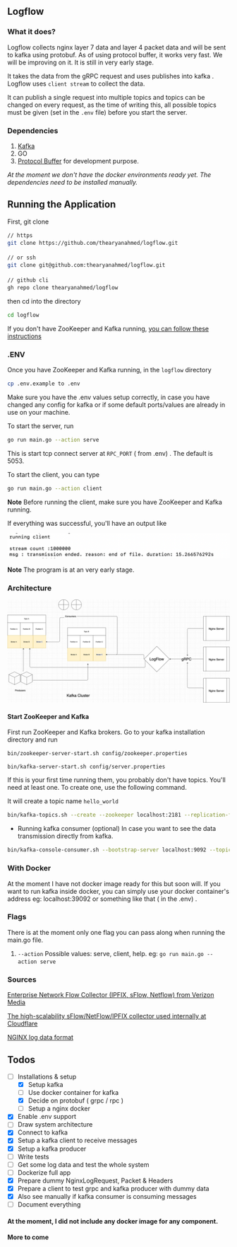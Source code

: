 ## Logflow

### What it does?
Logflow collects nginx layer 7 data and layer 4 packet data and will be sent to kafka using protobuf.
As of using protocol buffer, it works very fast. We will be improving on it. It is still in very early stage.

It takes the data from the gRPC request and uses publishes into kafka . Logflow uses `client stream` to collect the data.

It can publish a single request into multiple topics and topics can be changed on every request, as the time of writing this,
all possible topics must be given (set in the `.env` file) before you start the server. 

### Dependencies
1. [Kafka](https://kafka.apache.org/downloads)
2. GO
3. [Protocol Buffer](https://grpc.io/docs/protoc-installation/) for development purpose.

*At the moment we don't have the docker environments ready yet. The dependencies need to be installed manually.*

## Running the Application

First, git clone

```bash
// https 
git clone https://github.com/thearyanahmed/logflow.git

// or ssh
git clone git@github.com:thearyanahmed/logflow.git

// github cli
gh repo clone thearyanahmed/logflow
```
then cd into the directory

```bash
cd logflow
```

If you don't have ZooKeeper and Kafka running,
[you can follow these instructions](https://github.com/thearyanahmed/logflow#start-zookeeper-and-kafka "Starting kafka")



### .ENV
Once you have ZooKeeper and Kafka running, in the `logflow` directory

```bash
cp .env.example to .env
```
Make sure you have the .env values setup correctly, in case you have changed any config for kafka or 
if some default ports/values are already in use on your machine.

To start the server, run 

```bash
go run main.go --action serve
```

This is start tcp connect server at `RPC_PORT` ( from .env) . The default is 5053.

To start the client, you can type

```bash
go run main.go --action client
```

**Note** Before running the client, make sure you have ZooKeeper and Kafka running.

If everything was successful, you'll have an output like

![Consumer](images/consumer.png?raw=true "Kafka Consumers")

**Note** The program is at an very early stage.


### Architecture
![Logflow Architecture](images/logflow-architecture.png?raw=true "Logflow Architecture")


#### Start ZooKeeper and Kafka

First run ZooKeeper and Kafka brokers. Go to your kafka installation directory and run

```
bin/zookeeper-server-start.sh config/zookeeper.properties
```

```
bin/kafka-server-start.sh config/server.properties
```

If this is your first time running them, you probably don't have topics. You'll need at least one.
To create one, use the following command.

It will create a topic name `hello_world`
```bash
bin/kafka-topics.sh --create --zookeeper localhost:2181 --replication-factor 1 --partitions 1 --topic hello_world
```

- Running kafka consumer (optional)
  In case you want to see the data transmission directly from kafka.

```bash
bin/kafka-console-consumer.sh --bootstrap-server localhost:9092 --topic hello_world --from-beginning```
```

### With Docker

At the moment I have not docker image ready for this but soon will.
If you want to run kafka inside docker, you can simply use your docker
container's address eg: localhost:39092 or something like that ( in the .env) .

### Flags

There is at the moment only one flag you can pass along when running the main.go file.

1.  `--action` Possible values: serve, client, help. eg: `go run main.go --action serve`


### Sources

[Enterprise Network Flow Collector (IPFIX, sFlow, Netflow) from Verizon Media](https://github.com/VerizonDigital/vflow)

[The high-scalability sFlow/NetFlow/IPFIX collector used internally at Cloudflare](https://github.com/cloudflare/goflow)

[NGINX log data format](http://nginx.org/en/docs/http/ngx_http_log_module.html#log_formata)

## Todos 
- [ ] Installations & setup
    - [x] Setup kafka
    - [ ] Use docker container for kafka
    - [x] Decide on protobuf ( grpc / rpc )
    - [ ] Setup a nginx docker
- [x] Enable .env support     
- [ ] Draw system architecture  
- [x] Connect to kafka
- [x] Setup a kafka client to receive messages
- [x] Setup a kafka producer 
- [ ] Write tests
- [ ] Get some log data and test the whole system
- [ ] Dockerize full app
- [x] Prepare dummy NginxLogRequest, Packet & Headers
- [x] Prepare a client to test grpc and kafka producer with dummy data
- [x] Also see manually if kafka consumer is consuming messages
- [ ] Document everything

#### At the moment, I did not include any docker image for any component.

#### More to come
